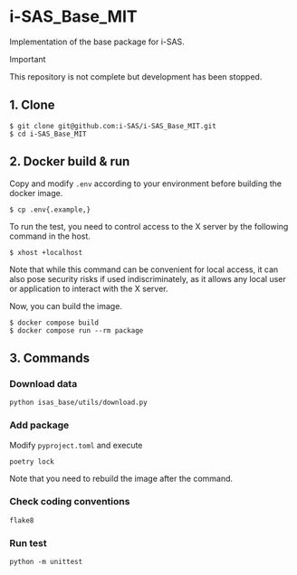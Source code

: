 # i-SAS_Base_MIT
Implementation of the base package for i-SAS.

> [!IMPORTANT]
> This repository is not complete but development has been stopped.

## 1. Clone
```shell
$ git clone git@github.com:i-SAS/i-SAS_Base_MIT.git
$ cd i-SAS_Base_MIT
```

## 2. Docker build & run
Copy and modify `.env` according to your environment before building the docker image.
```shell
$ cp .env{.example,}
```

To run the test, you need to control access to the X server by the following command in the host.
```shell
$ xhost +localhost
```
Note that while this command can be convenient for local access, it can also pose security risks if used indiscriminately, as it allows any local user or application to interact with the X server.

Now, you can build the image.
```shell
$ docker compose build
$ docker compose run --rm package
```

## 3. Commands
### Download data
```shell
python isas_base/utils/download.py
```

### Add package
Modify `pyproject.toml` and execute
```shell
poetry lock
```
Note that you need to rebuild the image after the command.

### Check coding conventions
```shell
flake8
```

### Run test
```shell
python -m unittest
```
